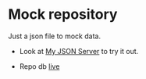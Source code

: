 # Mock repository
Just a json file to mock data.
* Look at [My JSON Server](https://my-json-server.typicode.com/) to try it out.

* Repo db [live](https://my-json-server.typicode.com/viavn/mock-todos/todolist)
